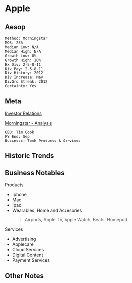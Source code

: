 # Apple
## Aesop

```
Method: Morningstar
MOS: 25%
Median Low: N/A
Median High: N/A
Growth Low: 8%
Growth High: 10%
Ex Div: 2-5-8-11
Div Pay: 2-5-8-11
Div History: 2012
Div Increase: May
DivGro Streak: 2012
Certainty: Yes
```


## Meta
[Investor Relations](https://investor.apple.com/investor-relations/default.aspx)

[Morningstar - Analysis](https://www.morningstar.com/stocks/xnas/aapl/analysis)

~~~
CEO: Tim Cook
FY End: Sep
Business: Tech Products & Services
~~~


## Historic Trends


## Business Notables
Products
- Iphone
- Mac
- Ipad
- Wearables, Home and Accesories
	> Airpods, Apple TV, Apple Watch, Beats, Homepod

Services
- Advertising
- Applecare
- Cloud Services
- Digital Content
- Payment Services


## Other Notes